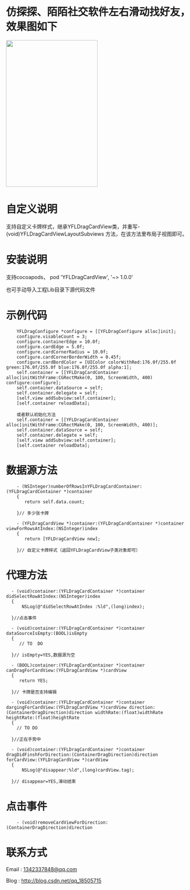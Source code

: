 # 仿探探、陌陌社交软件左右滑动找好友，效果图如下
<div align=left><img width="250" height="400" src="https://raw.githubusercontent.com/CoderYangFeiLong/YFL_CardView/master/YFLDragCardView/screensShots/IMG_3694.GIF"/></div>

# 自定义说明
  支持自定义卡牌样式，继承YFLDragCardView类，并重写- (void)YFLDragCardViewLayoutSubviews 方法，在该方法里布局子视图即可。

# 安装说明
  支持cocoapods， pod 'YFLDragCardView', '~> 1.0.0' 
  
  也可手动导入工程Lib目录下源代码文件

# 示例代码
```
    YFLDragConfigure *configure = [[YFLDragConfigure alloc]init];
    configure.visableCount = 3;
    configure.containerEdge = 10.0f;
    configure.cardEdge = 5.0f;
    configure.cardCornerRadius = 10.0f;
    configure.cardCornerBorderWidth = 0.45f;
    configure.cardBordColor = [UIColor colorWithRed:176.0f/255.0f green:176.0f/255.0f blue:176.0f/255.0f alpha:1];
    self.container = [[YFLDragCardContainer alloc]initWithFrame:CGRectMake(0, 100, ScreenWidth, 400) configure:configure];
    self.container.dataSource = self;
    self.container.delegate = self;
    [self.view addSubview:self.container];
    [self.container reloadData];
    
    或者默认初始化方法
    self.container = [[YFLDragCardContainer alloc]initWithFrame:CGRectMake(0, 100, ScreenWidth, 400)];
    self.container.dataSource = self;
    self.container.delegate = self;
    [self.view addSubview:self.container];
    [self.container reloadData];
```    

# 数据源方法
```
    - (NSInteger)numberOfRowsInYFLDragCardContainer:(YFLDragCardContainer *)container
    {
       return self.data.count;
       
    }// 多少张卡牌
    
    - (YFLDragCardView *)container:(YFLDragCardContainer *)container viewForRowsAtIndex:(NSInteger)index
    { 
       return [YFLDragCardView new];
       
    }// 自定义卡牌样式（返回YFLDragCardView子类对象即可）
  ```  
  # 代理方法
  ```
    - (void)container:(YFLDragCardContainer *)container didSelectRowAtIndex:(NSInteger)index
    {
        NSLog(@"didSelectRowAtIndex :%ld",(long)index);
        
    }//点击事件
    
    - (void)container:(YFLDragCardContainer *)container dataSourceIsEmpty:(BOOL)isEmpty
    {
       // TO  DO
       
    }// isEmpty=YES,数据源为空
    
    - (BOOL)container:(YFLDragCardContainer *)container canDragForCardView:(YFLDragCardView *)cardView
    {
       return YES;
       
    }// 卡牌是否支持编辑
    
    - (void)container:(YFLDragCardContainer *)container dargingForCardView:(YFLDragCardView *)cardView direction:(ContainerDragDirection)direction widthRate:(float)widthRate  heightRate:(float)heightRate
    {
      // TO DO
      
    }//正在手势中
    
    - (void)container:(YFLDragCardContainer *)container dragDidFinshForDirection:(ContainerDragDirection)direction forCardView:(YFLDragCardView *)cardView
    {
        NSLog(@"disappear:%ld",(long)cardView.tag);
        
    }// disappear=YES,滑动结束
```
# 点击事件
``` 
    - (void)removeCardViewForDirection:(ContainerDragDirection)direction
```
# 联系方式

Email : 1342337848@qq.com

Blog  : http://blog.csdn.net/qq_18505715
